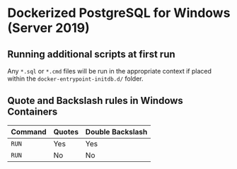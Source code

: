 # Dockerized PostgreSQL for Windows (Server 2019)


## Running additional scripts at first run

Any `*.sql` or `*.cmd` files will be run in the appropriate context if placed within the `docker-entrypoint-initdb.d/` folder.

## Quote and Backslash rules in Windows Containers

Command   |   Quotes    | Double Backslash
----------|-------------|------------------
`RUN`     | Yes         | Yes
`RUN`     | No          | No